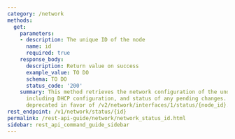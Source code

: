 ```yaml
---
category: /network
methods:
  get:
    parameters:
    - description: The unique ID of the node
      name: id
      required: true
    response_body:
      description: Return value on success
      example_value: TO DO
      schema: TO DO
      status_code: '200'
    summary: This method retrieves the network configuration of the underlying system,
      including DHCP configuration, and status of any pending changes. This API is
      deprecated in favor of /v2/network/interfaces/1/status/{node_id}.
rest_endpoint: /v1/network/status/{id}
permalink: /rest-api-guide/network/network_status_id.html
sidebar: rest_api_command_guide_sidebar
---
```

